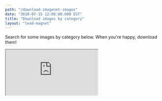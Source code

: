 ```yaml
---
path: "/download-imagenet-images"
date: "3018-07-15 12:00:00.000 EST"
title: "Download images by category"
layout: "lead-magnet"
---
```


Search for some images by category below. When you're happy, download them!

<iframe src="https://thekevinscott.github.io/imagenet-download/" />
